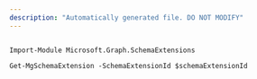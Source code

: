 ```yaml
---
description: "Automatically generated file. DO NOT MODIFY"
---
```


```powershellv2

Import-Module Microsoft.Graph.SchemaExtensions

Get-MgSchemaExtension -SchemaExtensionId $schemaExtensionId

```